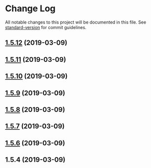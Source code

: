 # Change Log

All notable changes to this project will be documented in this file. See [standard-version](https://github.com/conventional-changelog/standard-version) for commit guidelines.

<a name="1.5.12"></a>
## [1.5.12](https://github.com/codeandcats/fast-clone/compare/v1.5.11...v1.5.12) (2019-03-09)



<a name="1.5.11"></a>
## [1.5.11](https://github.com/codeandcats/fast-clone/compare/v1.5.10...v1.5.11) (2019-03-09)



<a name="1.5.10"></a>
## [1.5.10](https://github.com/codeandcats/fast-clone/compare/v1.5.9...v1.5.10) (2019-03-09)



<a name="1.5.9"></a>
## [1.5.9](https://github.com/codeandcats/fast-clone/compare/v1.5.8...v1.5.9) (2019-03-09)



<a name="1.5.8"></a>
## [1.5.8](https://github.com/codeandcats/fast-clone/compare/v1.5.7...v1.5.8) (2019-03-09)



<a name="1.5.7"></a>
## [1.5.7](https://github.com/codeandcats/fast-clone/compare/v1.5.6...v1.5.7) (2019-03-09)



<a name="1.5.6"></a>
## [1.5.6](https://github.com/codeandcats/fast-clone/compare/v1.5.4...v1.5.6) (2019-03-09)



<a name="1.5.4"></a>
## 1.5.4 (2019-03-09)
